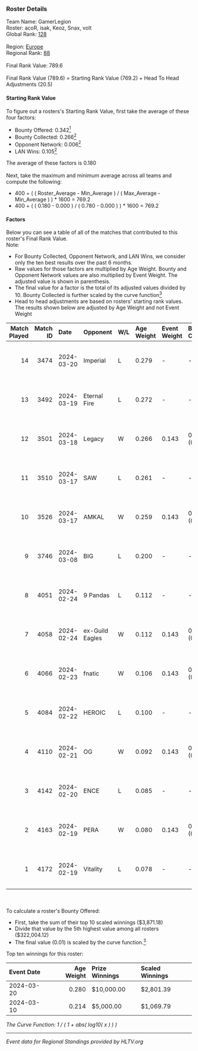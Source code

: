### Roster Details<br />
Team Name: GamerLegion<br />
Roster: acoR, isak, Keoz, Snax, volt<br />
Global Rank: [128](../standings_global.md)<br />
<br />
Region: [Europe]( ../standings_europe.md)<br />
Regional Rank: [88]( ../standings_europe.md)<br />
<br />
Final Rank Value:  789.6<br />
<br />
Final Rank Value (789.6) = Starting Rank Value (769.2) + Head To Head Adjustments (20.5)<br />

#### Starting Rank Value<br />
To figure out a rosters's Starting Rank Value, first take the average of these four factors:<br />
- Bounty Offered: 0.342[<sup>1</sup>](#table2)
- Bounty Collected: 0.266[<sup>2</sup>](#table1)
- Opponent Network: 0.006[<sup>2</sup>](#table1)
- LAN Wins: 0.105[<sup>2</sup>](#table1)

The average of these factors is 0.180<br />
<br />
Next, take the maximum and minimum average across all teams and compute the following:<br />
- 400 + ( ( Roster_Average - Min_Average ) / ( Max_Average - Min_Average ) ) * 1600 = 769.2
- 400 + ( ( 0.180 - 0.000 ) / ( 0.780 - 0.000 ) ) * 1600 = 769.2


#### Factors<br />
Below you can see a table of all of the matches that contributed to this roster's Final Rank Value.<br />
Note:<br />

- For Bounty Collected, Opponent Network, and LAN Wins, we consider only the ten best results over the past 6 months.
- Raw values for those factors are multiplied by Age Weight. Bounty and Opponent Network values are also multiplied by Event Weight. The adjusted value is shown in parenthesis.
- The final value for a factor is the total of its adjusted values divided by 10. Bounty Collected is further scaled by the curve function[<sup>3</sup>](#curveFunction)
- Head to head adjustments are based on rosters' starting rank values. The results shown below are adjusted by Age Weight and not Event Weight
<span id="table1"></span><br />


| Match Played | Match ID | Date       | Opponent        | W/L | Age Weight | Event Weight | Bounty Collected | Opponent Network | LAN Wins  | H2H Adj. | Roster                       |
| -: | -: | :- | :- | :- | :- | :- | :- | :- | :- | -: | :- |
|           14 |     3474 | 2024-03-20 | Imperial        | L   | 0.279      | -            | -                | -                | -         |    -0.59 | acoR, isak, Keoz, Snax, volt |
|           13 |     3492 | 2024-03-19 | Eternal Fire    | L   | 0.272      | -            | -                | -                | -         |    -0.05 | acoR, isak, Keoz, Snax, volt |
|           12 |     3501 | 2024-03-18 | Legacy          | W   | 0.266      | 0.143        | 0.122 (0.005)    | 0.635 (0.024)    | 1 (0.266) |     6.62 | acoR, isak, Keoz, Snax, volt |
|           11 |     3510 | 2024-03-17 | SAW             | L   | 0.261      | -            | -                | -                | -         |    -0.81 | acoR, isak, Keoz, Snax, volt |
|           10 |     3526 | 2024-03-17 | AMKAL           | W   | 0.259      | 0.143        | 0.130 (0.005)    | 0.465 (0.017)    | 1 (0.259) |     7.21 | acoR, isak, Keoz, Snax, volt |
|            9 |     3746 | 2024-03-08 | BIG             | L   | 0.200      | -            | -                | -                | -         |    -0.31 | acoR, isak, Keoz, Snax, volt |
|            8 |     4051 | 2024-02-24 | 9 Pandas        | L   | 0.112      | -            | -                | -                | -         |    -0.79 | acoR, isak, Keoz, Snax, volt |
|            7 |     4058 | 2024-02-24 | ex-Guild Eagles | W   | 0.112      | 0.143        | 0.007 (0.000)    | 0.214 (0.003)    | 1 (0.112) |     1.95 | acoR, isak, Keoz, Snax, volt |
|            6 |     4066 | 2024-02-23 | fnatic          | W   | 0.106      | 0.143        | 0.371 (0.006)    | 0.697 (0.011)    | 1 (0.106) |     3.30 | acoR, isak, Keoz, Snax, volt |
|            5 |     4084 | 2024-02-22 | HEROIC          | L   | 0.100      | -            | -                | -                | -         |    -0.04 | acoR, isak, Keoz, Snax, volt |
|            4 |     4110 | 2024-02-21 | OG              | W   | 0.092      | 0.143        | 0.138 (0.002)    | 0.124 (0.002)    | 1 (0.092) |     2.27 | acoR, isak, Keoz, Snax, volt |
|            3 |     4142 | 2024-02-20 | ENCE            | L   | 0.085      | -            | -                | -                | -         |    -0.05 | acoR, isak, Keoz, Snax, volt |
|            2 |     4163 | 2024-02-19 | PERA            | W   | 0.080      | 0.143        | 0.048 (0.001)    | 0.446 (0.005)    | 1 (0.080) |     1.79 | acoR, isak, Keoz, Snax, volt |
|            1 |     4172 | 2024-02-19 | Vitality        | L   | 0.078      | -            | -                | -                | -         |    -0.01 | acoR, isak, Keoz, Snax, volt |

<br />
<span id="table2"></span><br />
To calculate a roster's Bounty Offered:<br />

- First, take the sum of their top 10 scaled winnings ($3,871.18)
- Divide that value by the 5th highest value among all rosters ($322,004.12)
- The final value (0.01) is scaled by the curve function.[<sup>3</sup>](#curveFunction)

Top ten winnings for this roster:<br />

| Event Date | Age Weight | Prize Winnings | Scaled Winnings |
| :- | -: | :- | :- |
| 2024-03-20 |      0.280 | $10,000.00     | $2,801.39       |
| 2024-03-10 |      0.214 | $5,000.00      | $1,069.79       |


<span id="curveFunction"></span>_The Curve Function: 1 / ( 1 + abs( log10( x ) ) )_<br />

---
_Event data for Regional Standings provided by HLTV.org_<br />
